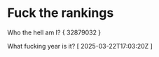 # Fuck the rankings

Who the hell am I?
{ 32879032 }

What fucking year is it?
[ 2025-03-22T17:03:20Z ]
